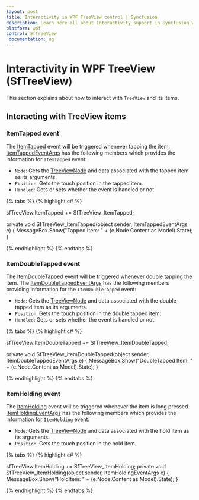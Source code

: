 ```yaml
---
layout: post
title: Interactivity in WPF TreeView control | Syncfusion
description: Learn here all about Interactivity support in Syncfusion WPF TreeView (SfTreeView) control and more.
platform: wpf
control: SfTreeView
 documentation: ug
---
```


# Interactivity in WPF TreeView (SfTreeView)

 This section explains about how to interact with `TreeView` and its items.

## Interacting with TreeView items

### ItemTapped event

The [ItemTapped](https://help.syncfusion.com/cr/wpf/Syncfusion.UI.Xaml.TreeView.SfTreeView.html) event will be triggered whenever tapping the item.  [ItemTappedEventArgs](https://help.syncfusion.com/cr/wpf/Syncfusion.UI.Xaml.TreeView.ItemTappedEventArgs.html) has the following members which provides the information for `ItemTapped` event:

 * `Node`: Gets the [TreeViewNode](https://help.syncfusion.com/cr/wpf/Syncfusion.UI.Xaml.TreeView.Engine.TreeViewNode.html) and data associated with the tapped item as its arguments.
 * `Position`: Gets the touch position in the tapped item.
 * `Handled`: Gets or sets whether the event is handled or not.

{% tabs %}
{% highlight c# %}

sfTreeView.ItemTapped += SfTreeView_ItemTapped;

private void SfTreeView_ItemTapped(object sender, ItemTappedEventArgs e)
{
    MessageBox.Show("Tapped Item: " + (e.Node.Content as Model).State);
}

{% endhighlight %}
{% endtabs %}

### ItemDoubleTapped event

The [ItemDoubleTapped](https://help.syncfusion.com/cr/wpf/Syncfusion.UI.Xaml.TreeView.SfTreeView.html) event will be triggered whenever double tapping the item. The [ItemDoubleTappedEventArgs](https://help.syncfusion.com/cr/wpf/Syncfusion.UI.Xaml.TreeView.ItemDoubleTappedEventArgs.html) has the following members providing information for the `ItemDoubleTapped` event:

 * `Node`: Gets the [TreeViewNode](https://help.syncfusion.com/cr/wpf/Syncfusion.UI.Xaml.TreeView.Engine.TreeViewNode.html) and data associated with the double tapped item as its arguments.
 * `Position`: Gets the touch position in the double tapped item.
 * `Handled`: Gets or sets whether the event is handled or not.

{% tabs %}
{% highlight c# %}

sfTreeView.ItemDoubleTapped += SfTreeView_ItemDoubleTapped;

private void SfTreeView_ItemDoubleTapped(object sender, ItemDoubleTappedEventArgs e)
{
    MessageBox.Show("DoubleTapped Item: " + (e.Node.Content as Model).State);
}

{% endhighlight %}
{% endtabs %}

### ItemHolding event

The [ItemHolding](https://help.syncfusion.com/cr/wpf/Syncfusion.UI.Xaml.TreeView.SfTreeView.html) event will be triggered whenever the item is long pressed.
 [ItemHoldingEventArgs](https://help.syncfusion.com/cr/wpf/Syncfusion.UI.Xaml.TreeView.ItemHoldingEventArgs.html) has the following members which provides the information for `ItemHolding` event:

 * `Node`: Gets the [TreeViewNode](https://help.syncfusion.com/cr/wpf/Syncfusion.UI.Xaml.TreeView.Engine.TreeViewNode.html) and data associated with the hold item as its arguments.
 * `Position`: Gets the touch position in the hold item.
 
{% tabs %}
{% highlight c# %}

sfTreeView.ItemHolding += SfTreeView_ItemHolding;
private void SfTreeView_ItemHolding(object sender, ItemHoldingEventArgs e)
{
    MessageBox.Show("HoldItem: " + (e.Node.Content as Model).State);
}

{% endhighlight %}
{% endtabs %}
